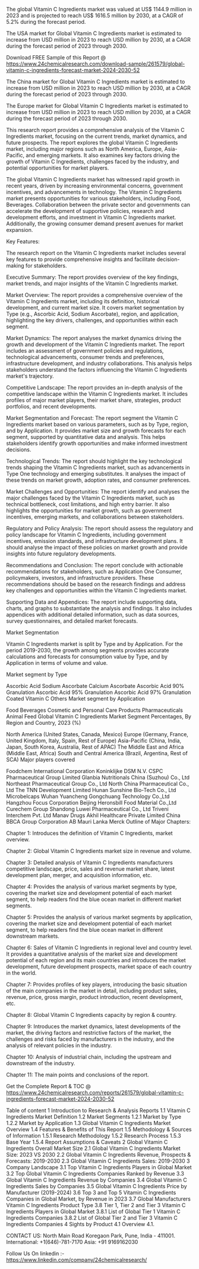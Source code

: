 The global Vitamin C Ingredients market was valued at US$ 1144.9 million in 2023 and is projected to reach US$ 1616.5 million by 2030, at a CAGR of 5.2% during the forecast period.

The USA market for Global Vitamin C Ingredients  market is estimated to increase from USD million in 2023 to reach USD million by 2030, at a CAGR during the forecast period of 2023 through 2030.

Download FREE Sample of this Report @ https://www.24chemicalresearch.com/download-sample/261579/global-vitamin-c-ingredients-forecast-market-2024-2030-52

The China market for Global Vitamin C Ingredients  market is estimated to increase from USD million in 2023 to reach USD million by 2030, at a CAGR during the forecast period of 2023 through 2030.

The Europe market for Global Vitamin C Ingredients  market is estimated to increase from USD million in 2023 to reach USD million by 2030, at a CAGR during the forecast period of 2023 through 2030.

This research report provides a comprehensive analysis of the Vitamin C Ingredients market, focusing on the current trends, market dynamics, and future prospects. The report explores the global Vitamin C Ingredients market, including major regions such as North America, Europe, Asia-Pacific, and emerging markets. It also examines key factors driving the growth of Vitamin C Ingredients, challenges faced by the industry, and potential opportunities for market players.

The global Vitamin C Ingredients market has witnessed rapid growth in recent years, driven by increasing environmental concerns, government incentives, and advancements in technology. The Vitamin C Ingredients market presents opportunities for various stakeholders, including Food, Beverages. Collaboration between the private sector and governments can accelerate the development of supportive policies, research and development efforts, and investment in Vitamin C Ingredients market. Additionally, the growing consumer demand present avenues for market expansion.

Key Features:

The research report on the Vitamin C Ingredients market includes several key features to provide comprehensive insights and facilitate decision-making for stakeholders.

Executive Summary: The report provides overview of the key findings, market trends, and major insights of the Vitamin C Ingredients market.

Market Overview: The report provides a comprehensive overview of the Vitamin C Ingredients market, including its definition, historical development, and current market size. It covers market segmentation by Type (e.g., Ascorbic Acid, Sodium Ascorbate), region, and application, highlighting the key drivers, challenges, and opportunities within each segment.

Market Dynamics: The report analyses the market dynamics driving the growth and development of the Vitamin C Ingredients market. The report includes an assessment of government policies and regulations, technological advancements, consumer trends and preferences, infrastructure development, and industry collaborations. This analysis helps stakeholders understand the factors influencing the Vitamin C Ingredients market's trajectory.

Competitive Landscape: The report provides an in-depth analysis of the competitive landscape within the Vitamin C Ingredients market. It includes profiles of major market players, their market share, strategies, product portfolios, and recent developments.

Market Segmentation and Forecast: The report segment the Vitamin C Ingredients market based on various parameters, such as by Type, region, and by Application. It provides market size and growth forecasts for each segment, supported by quantitative data and analysis. This helps stakeholders identify growth opportunities and make informed investment decisions.

Technological Trends: The report should highlight the key technological trends shaping the Vitamin C Ingredients market, such as advancements in Type One technology and emerging substitutes. It analyses the impact of these trends on market growth, adoption rates, and consumer preferences.

Market Challenges and Opportunities: The report identify and analyses the major challenges faced by the Vitamin C Ingredients market, such as technical bottleneck, cost limitations, and high entry barrier. It also highlights the opportunities for market growth, such as government incentives, emerging markets, and collaborations between stakeholders.

Regulatory and Policy Analysis: The report should assess the regulatory and policy landscape for Vitamin C Ingredients, including government incentives, emission standards, and infrastructure development plans. It should analyse the impact of these policies on market growth and provide insights into future regulatory developments.

Recommendations and Conclusion: The report conclude with actionable recommendations for stakeholders, such as Application One Consumer, policymakers, investors, and infrastructure providers. These recommendations should be based on the research findings and address key challenges and opportunities within the Vitamin C Ingredients market.

Supporting Data and Appendices: The report include supporting data, charts, and graphs to substantiate the analysis and findings. It also includes appendices with additional detailed information, such as data sources, survey questionnaires, and detailed market forecasts.

Market Segmentation

Vitamin C Ingredients market is split by Type and by Application. For the period 2019-2030, the growth among segments provides accurate calculations and forecasts for consumption value by Type, and by Application in terms of volume and value.

Market segment by Type

Ascorbic Acid
Sodium Ascorbate
Calcium Ascorbate
Ascorbic Acid 90% Granulation
Ascorbic Acid 95% Granulation
Ascorbic Acid 97% Granulation
Coated Vitamin C
Others
Market segment by Application

Food
Beverages
Cosmetic and Personal Care Products
Pharmaceuticals
Animal Feed
Global Vitamin C Ingredients Market Segment Percentages, By Region and Country, 2023 (%)

North America (United States, Canada, Mexico)
Europe (Germany, France, United Kingdom, Italy, Spain, Rest of Europe)
Asia-Pacific (China, India, Japan, South Korea, Australia, Rest of APAC)
The Middle East and Africa (Middle East, Africa)
South and Central America (Brazil, Argentina, Rest of SCA)
Major players covered

Foodchem International Corporation
Koninklijke DSM N.V.
CSPC Pharmaceutical Group Limited
Glanbia Nutritionals China (Suzhou) Co., Ltd
Northeast Pharmaceutical Group Co., Ltd
North China Pharmaceutical Co., Ltd
The TNN Development Limited
Hunan Sunshine Bio-Tech Co., Ltd
Microbelcaps
Wuhan Yuancheng Gongchuang Technology Co.,Ltd
Hangzhou Focus Corporation
Beijing Heronsbill Food Material Co.,Ltd
Curechem Group
Shandong Luwei Pharmaceutical Co., Ltd
Triveni Interchem Pvt. Ltd
Manav Drugs
Akhil Healthcare Private Limited
China BBCA Group Corporation
AB Mauri Lanka
Merck
Outline of Major Chapters:

Chapter 1: Introduces the definition of Vitamin C Ingredients, market overview.

Chapter 2: Global Vitamin C Ingredients market size in revenue and volume.

Chapter 3: Detailed analysis of Vitamin C Ingredients manufacturers competitive landscape, price, sales and revenue market share, latest development plan, merger, and acquisition information, etc.

Chapter 4: Provides the analysis of various market segments by type, covering the market size and development potential of each market segment, to help readers find the blue ocean market in different market segments.

Chapter 5: Provides the analysis of various market segments by application, covering the market size and development potential of each market segment, to help readers find the blue ocean market in different downstream markets.

Chapter 6: Sales of Vitamin C Ingredients in regional level and country level. It provides a quantitative analysis of the market size and development potential of each region and its main countries and introduces the market development, future development prospects, market space of each country in the world.

Chapter 7: Provides profiles of key players, introducing the basic situation of the main companies in the market in detail, including product sales, revenue, price, gross margin, product introduction, recent development, etc.

Chapter 8: Global Vitamin C Ingredients capacity by region & country.

Chapter 9: Introduces the market dynamics, latest developments of the market, the driving factors and restrictive factors of the market, the challenges and risks faced by manufacturers in the industry, and the analysis of relevant policies in the industry.

Chapter 10: Analysis of industrial chain, including the upstream and downstream of the industry.

Chapter 11: The main points and conclusions of the report.

Get the Complete Report & TOC @ https://www.24chemicalresearch.com/reports/261579/global-vitamin-c-ingredients-forecast-market-2024-2030-52

Table of content
1 Introduction to Research & Analysis Reports
1.1 Vitamin C Ingredients Market Definition
1.2 Market Segments
1.2.1 Market by Type
1.2.2 Market by Application
1.3 Global Vitamin C Ingredients Market Overview
1.4 Features & Benefits of This Report
1.5 Methodology & Sources of Information
1.5.1 Research Methodology
1.5.2 Research Process
1.5.3 Base Year
1.5.4 Report Assumptions & Caveats
2 Global Vitamin C Ingredients Overall Market Size
2.1 Global Vitamin C Ingredients Market Size: 2023 VS 2030
2.2 Global Vitamin C Ingredients Revenue, Prospects & Forecasts: 2019-2030
2.3 Global Vitamin C Ingredients Sales: 2019-2030
3 Company Landscape
3.1 Top Vitamin C Ingredients Players in Global Market
3.2 Top Global Vitamin C Ingredients Companies Ranked by Revenue
3.3 Global Vitamin C Ingredients Revenue by Companies
3.4 Global Vitamin C Ingredients Sales by Companies
3.5 Global Vitamin C Ingredients Price by Manufacturer (2019-2024)
3.6 Top 3 and Top 5 Vitamin C Ingredients Companies in Global Market, by Revenue in 2023
3.7 Global Manufacturers Vitamin C Ingredients Product Type
3.8 Tier 1, Tier 2 and Tier 3 Vitamin C Ingredients Players in Global Market
3.8.1 List of Global Tier 1 Vitamin C Ingredients Companies
3.8.2 List of Global Tier 2 and Tier 3 Vitamin C Ingredients Companies
4 Sights by Product
4.1 Overview
4.1.

CONTACT US:
North Main Road Koregaon Park, Pune, India - 411001.
International: +1(646)-781-7170
Asia: +91 9169162030

Follow Us On linkedin :- https://www.linkedin.com/company/24chemicalresearch/
